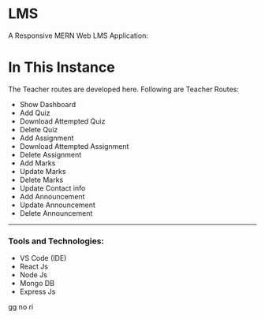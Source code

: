 # LMS
A Responsive MERN Web LMS Application:

# In This Instance
The Teacher routes are developed here.
Following are Teacher Routes:

- Show Dashboard
- Add Quiz
- Download Attempted Quiz
- Delete Quiz
- Add Assignment
- Download Attempted Assignment
- Delete Assignment
- Add Marks
- Update Marks
- Delete Marks
- Update Contact info
- Add Announcement
- Update Announcement
- Delete Announcement

---


<h3>Tools and Technologies:</h3>

<ul>
  <li>VS Code (IDE)</li>
  <li>React Js</li>
  <li>Node Js</li>
  <li>Mongo DB</li>
  <li>Express Js</li>
</ul>


gg no ri

